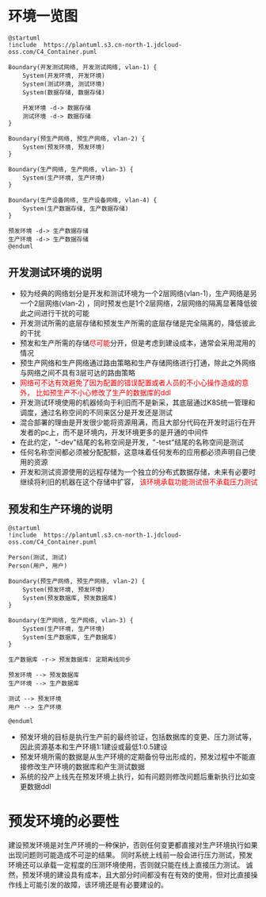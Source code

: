 # 环境一览图

```plantuml
@startuml
!include  https://plantuml.s3.cn-north-1.jdcloud-oss.com/C4_Container.puml

Boundary(开发测试网络, 开发测试网络, vlan-1) {
    System(开发环境, 开发环境)
    System(测试环境, 测试环境)
    System(数据存储, 数据存储)
    
    开发环境 -d-> 数据存储
    测试环境 -d-> 数据存储
}

Boundary(预生产网络, 预生产网络, vlan-2) {
    System(预发环境, 预发环境)
}

Boundary(生产网络, 生产网络, vlan-3) {
    System(生产环境, 生产环境)
}

Boundary(生产设备网络, 生产设备网络, vlan-4) {
    System(生产数据存储, 生产数据存储)
}

预发环境 -d-> 生产数据存储
生产环境 -d-> 生产数据存储
@enduml
```

## 开发测试环境的说明

* 较为经典的网络划分是开发和测试环境为一个2层网络(vlan-1)，生产网络是另一个2层网络(vlan-2)
  ，同时预发也是1个2层网络，2层网络的隔离显著降低彼此之间进行干扰的可能
* 开发测试所需的底层存储和预发生产所需的底层存储是完全隔离的，降低彼此的干扰
* 预发和生产所需的存储<font color=red>尽可能</font>分开，但是考虑到建设成本，通常会采用混用的情况
* 预生产网络和生产网络通过路由策略和生产存储网络进行打通，除此之外网络与网络之间不具有3层可达的路由策略
* <font color=red>网络可不达有效避免了因为配置的错误配置或者人员的不小心操作造成的意外，
  比如预生产不小心修改了生产的数据库的ddl</font>
* 开发测试环境使用的机器倾向于利旧而不是新采，其底层通过K8S统一管理和调度，通过名称空间的不同来区分是开发还是测试
* 混合部署的理由是开发很少能将资源用满，而且大部分代码在开发时运行在开发者的pc上，而不是环境内，开发环境更多的是开通的中间件
* 在此约定，"-dev"结尾的名称空间是开发，"-test"结尾的名称空间是测试
* 任何名称空间都必须被分配配额，这意味着任何发布的应用都必须声明自己使用的资源
* 开发和测试资源使用的远程存储为一个独立的分布式数据存储，未来有必要时继续将利旧的机器在这个存储中扩容，
  <font color=red>该环境承载功能测试但不承载压力测试</font>

## 预发和生产环境的说明

```plantuml
@startuml
!include  https://plantuml.s3.cn-north-1.jdcloud-oss.com/C4_Container.puml

Person(测试, 测试)
Person(用户, 用户)

Boundary(预生产网络, 预生产网络, vlan-2) {
    System(预发环境, 预发环境)
    System(预发数据库, 预发数据库)
}

Boundary(生产网络, 生产网络, vlan-3) {
    System(生产环境, 生产环境)
    System(生产数据库, 生产数据库)
}

生产数据库 -r-> 预发数据库: 定期离线同步

预发环境 --> 预发数据库
生产环境 --> 生产数据库

测试 --> 预发环境
用户 --> 生产环境

@enduml
```

* 预发环境的目标是执行生产前的最终验证，包括数据库的变更、压力测试等，因此资源基本和生产环境1:1建设或最低1:0.5建设
* 预发环境所需的数据是从生产环境的定期备份导出形成的，预发过程中不能直接修改生产环境的数据库和产生测试数据
* 系统的投产上线先在预发环境上执行，如有问题则修改问题后重新执行比如变更数据ddl

# 预发环境的必要性

建设预发环境是对生产环境的一种保护，否则任何变更都直接对生产环境执行如果出现问题则可能造成不可逆的结果。
同时系统上线前一般会进行压力测试，预发环境还可以承载一定程度的压测环境使用，否则就只能在线上直接压力测试。
诚然，预发环境的建设具有成本，且大部分时间都没有在有效的使用，但对比直接操作线上可能引发的故障，该环境还是有必要建设的。


